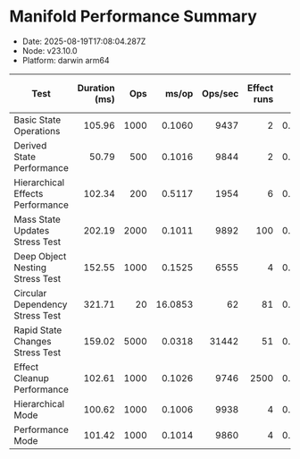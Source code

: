 # Manifold Performance Summary

- Date: 2025-08-19T17:08:04.287Z
- Node: v23.10.0
- Platform: darwin arm64

| Test | Duration (ms) | Ops | ms/op | Ops/sec | Effect runs | Avg (ms) | Med (ms) | P95 (ms) | P99 (ms) | Min/Max (ms) | CPU u/s (ms) | Mem start/end/Δ (MB) | GC? |
|---|---:|---:|---:|---:|---:|---:|---:|---:|---:|---:|---:|---:|:--:|
| Basic State Operations | 105.96 | 1000 | 0.1060 | 9437 | 2 | 0.0568 | 0.0176 | 0.0176 | 0.0176 | 0.0176/0.0960 | 6.8/0.3 | 40.91/41.43/0.53 |  |
| Derived State Performance | 50.79 | 500 | 0.1016 | 9844 | 2 | 0.0052 | 0.0010 | 0.0010 | 0.0010 | 0.0010/0.0094 | 0.7/0.0 | 41.61/41.67/0.06 |  |
| Hierarchical Effects Performance | 102.34 | 200 | 0.5117 | 1954 | 6 | 0.0064 | 0.0038 | 0.0082 | 0.0082 | 0.0021/0.0153 | 1.0/0.1 | 41.76/41.82/0.06 |  |
| Mass State Updates Stress Test | 202.19 | 2000 | 0.1011 | 9892 | 100 | 0.0009 | 0.0006 | 0.0017 | 0.0044 | 0.0005/0.0148 | 2.3/0.2 | 41.95/42.28/0.33 |  |
| Deep Object Nesting Stress Test | 152.55 | 1000 | 0.1525 | 6555 | 4 | 0.0167 | 0.0050 | 0.0245 | 0.0245 | 0.0025/0.0346 | 3.2/0.2 | 42.39/44.48/2.09 |  |
| Circular Dependency Stress Test | 321.71 | 20 | 16.0853 | 62 | 81 | 0.0020 | 0.0009 | 0.0045 | 0.0189 | 0.0003/0.0297 | 3.8/0.3 | 44.59/44.98/0.39 |  |
| Rapid State Changes Stress Test | 159.02 | 5000 | 0.0318 | 31442 | 51 | 0.0014 | 0.0007 | 0.0037 | 0.0040 | 0.0004/0.0198 | 2.5/0.3 | 45.07/45.29/0.22 |  |
| Effect Cleanup Performance | 102.61 | 1000 | 0.1026 | 9746 | 2500 | 0.0002 | 0.0002 | 0.0003 | 0.0006 | 0.0001/0.0171 | 7.5/0.3 | 45.40/47.51/2.11 |  |
| Hierarchical Mode | 100.62 | 1000 | 0.1006 | 9938 | 4 | 0.0157 | 0.0041 | 0.0099 | 0.0099 | 0.0002/0.0485 | 0.6/0.0 | 47.94/47.99/0.05 |  |
| Performance Mode | 101.42 | 1000 | 0.1014 | 9860 | 4 | 0.0134 | 0.0018 | 0.0038 | 0.0038 | 0.0002/0.0480 | 0.4/0.0 | 48.02/48.06/0.04 |  |

